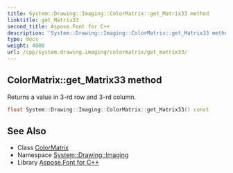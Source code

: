 ```yaml
---
title: System::Drawing::Imaging::ColorMatrix::get_Matrix33 method
linktitle: get_Matrix33
second_title: Aspose.Font for C++
description: 'System::Drawing::Imaging::ColorMatrix::get_Matrix33 method. Returns a value in 3-rd row and 3-rd column in C++.'
type: docs
weight: 4000
url: /cpp/system.drawing.imaging/colormatrix/get_matrix33/
---
```

## ColorMatrix::get_Matrix33 method


Returns a value in 3-rd row and 3-rd column.

```cpp
float System::Drawing::Imaging::ColorMatrix::get_Matrix33() const
```

## See Also

* Class [ColorMatrix](../)
* Namespace [System::Drawing::Imaging](../../)
* Library [Aspose.Font for C++](../../../)
